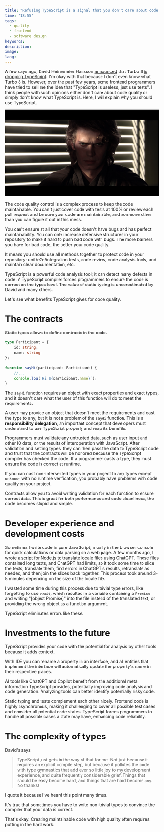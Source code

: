 ```yaml
---
title: "Refusing TypeScript is a signal that you don't care about code quality"
time: '18:55'
tags:
  - quality
  - frontend
  - software design
keywords:
description:
image:
lang:
---
```


A few days ago, David Heinemeier Hansson [announced](https://world.hey.com/dhh/turbo-8-is-dropping-typescript-70165c01) that Turbo 8 [is dropping TypeScript](https://github.com/hotwired/turbo/pull/971). I'm okay with that because I don't even know what Turbo 8 is. However, over the past few years, some frontend programmers have tried to sell me the idea that "TypeScript is useless, just use tests". I think people with such opinions either don't care about code quality or simply don't know what TypeScript is. Here, I will explain why you should use TypeScript.

![The Star Wars: Revenge of the Sith movie](Anakin-Skywalker.png)

The code quality control is a complex process to keep the code maintainable. You can't just cover code with tests at 100% or review each pull request and be sure your code are maintainable, and someone other than you can figure it out in this mess.

You can't ensure at all that your code doesn't have bugs and has perfect maintainability. You can only increase defensive structures in your repository to make it hard to push bad code with bugs. The more barriers you have for bad code, the better your code quality.

It means you should use all methods together to protect code in your repository: unit/e2e/integration tests, code review, code analysis tools, and maintain clear documentation, etc.

TypeScript is a powerful code analysis tool; it can detect many defects in code. A TypeScript compiler forces programmers to ensure the code is correct on the types level. The value of static typing is underestimated by David and many others.

Let's see what benefits TypeScript gives for code quality.

# The contracts

Static types allows to define contracts in the code.

```ts
type Participant = {
	id: string;
	name: string;
};

function sayHi(participant: Participant) {
	//...
	console.log(`Hi ${participant.name}`);
}
```

The `sayHi` function requires an object with exact properties and exact types, and it doesn't care what the user of this function will do to meet the requirements.

A user may provide an object that doesn't meet the requirements and cast the type to any, but it is not a problem of the `sayHi` function. This is a **responsibility delegation**, an important concept that developers must understand to use TypeScript properly and reap its benefits.

Programmers must validate any untrusted data, such as user input and other IO data, or the results of interoperation with JavaScript. After validation and setting types, they can then pass the data to TypeScript code and trust that the contracts will be honored because the TypeScript compiler has checked the code. If a programmer casts a type, they must ensure the code is correct at runtime.

If you can cast non-intersected types in your project to any types except `unknown` with no runtime verification, you probably have problems with code quality on your project.

Contracts allow you to avoid writing validation for each function to ensure correct data. This is great for both performance and code cleanliness, the code becomes stupid and simple.

# Developer experience and development costs

Sometimes I write code in pure JavaScript, mostly in the browser console for quick calculations or data parsing on a web page. A few months ago, I wrote [a script](https://github.com/translate-tools/linguist/tree/master/scripts/locales) for Node.js to translate locale files using ChatGPT. These files contained long texts, and ChatGPT had limits, so it took some time to slice the texts, translate them, find errors in ChatGPT's results, retranslate as needed, and then join the slices back together. This process took around 3-5 minutes depending on the size of the locale file.

I wasted some time during this process due to trivial type errors, like forgetting to use `await`, which resulted in a variable containing a `Promise` and writing "[object Promise]" into the file instead of the translated text, or providing the wrong object as a function argument.

TypeScript eliminates errors like these.

# Investments to the future

TypeScript provides your code with the potential for analysis by other tools because it adds context.

With IDE you can rename a property in an interface, and all entities that implement the interface will automatically update the property's name in their respective places.

AI tools like ChatGPT and Copilot benefit from the additional meta information TypeScript provides, potentially improving code analysis and code generation. Analyzing tools can better identify potentially risky code.

Static typing and tests complement each other nicely. Frontend code is highly asynchronous, making it challenging to cover all possible test cases and consider all potential code states. TypeScript forces programmers to handle all possible cases a state may have, enhancing code reliability.

# The complexity of types

David's says
> TypeScript just gets in the way of that for me. Not just because it requires an explicit compile step, but because it pollutes the code with type gymnastics that add ever so little joy to my development experience, and quite frequently considerable grief. Things that should be easy become hard, and things that are hard become `any`. No thanks!

I quote it because I've heard this point many times.

It's true that sometimes you have to write non-trivial types to convince the compiler that your data is correct.

That's okay. Creating maintainable code with high quality often requires putting in the hard work.
